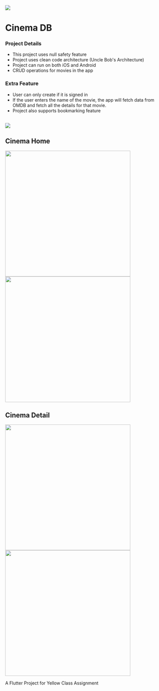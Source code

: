 <img src = "https://github.com/DhruvamSharma/CinemaDB/blob/main/assets/splash.png">

# Cinema DB

### Project Details
- This project uses null safety feature
- Project uses clean code architecture (Uncle Bob's Architecture)
- Project can run on both iOS and Android
- CRUD operations for movies in the app

### Extra Feature
- User can only create if it is signed in
- If the user enters the name of the movie, the app will fetch data from OMDB and fetch all the details for that movie.
- Project also supports bookmarking feature

<br>

<img src = "https://github.com/DhruvamSharma/CinemaDB/blob/main/github_assets/collection.png">

## Cinema Home

<p float="left">
  <img src="https://github.com/DhruvamSharma/CinemaDB/blob/main/github_assets/android_home.png" width="400" />
  <img src="https://github.com/DhruvamSharma/CinemaDB/blob/main/github_assets/ios_home.png" width="400" /> 
</p>

## Cinema Detail

<p float="left">
  <img src="https://github.com/DhruvamSharma/CinemaDB/blob/main/github_assets/android_detail.png" width="400" />
  <img src="https://github.com/DhruvamSharma/CinemaDB/blob/main/github_assets/ios_detail.png" width="400" /> 
</p>

A Flutter Project for Yellow Class Assignment

